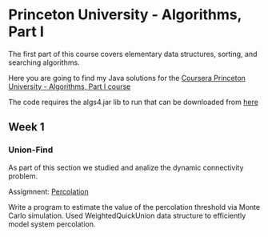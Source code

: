 # Princeton University - Algorithms, Part I

The first part of this course covers elementary data structures, sorting, and searching algorithms.

Here you are going to find my Java solutions for the [Coursera Princeton University - Algorithms, Part I course](https://www.coursera.org/learn/algorithms-part1/)

The code requires the algs4.jar lib to run that can be downloaded from [here](http://algs4.cs.princeton.edu/code/)

## Week 1

### Union-Find

As part of this section we studied and analize the dynamic connectivity problem.

Assigmnent: [Percolation](http://coursera.cs.princeton.edu/algs4/assignments/percolation.html)

Write a program to estimate the value of the percolation threshold via Monte Carlo simulation. Used WeightedQuickUnion data structure to efficiently model system percolation.
